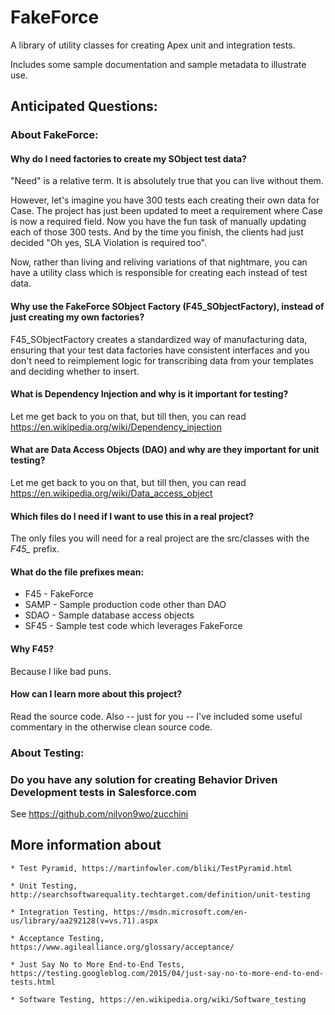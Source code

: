 # FakeForce
A library of utility classes for creating Apex unit and integration tests.

Includes some sample documentation and sample metadata to illustrate use.

## Anticipated Questions:

### About FakeForce:
#### Why do I need factories to create my SObject test data?
"Need" is a relative term.
It is absolutely true that you can live without them.

However, let's imagine you have 300 tests each creating their own data for Case.
The project has just been updated to meet a requirement where Case is now a required field.
Now you have the fun task of manually updating each of those 300 tests.
And by the time you finish, the clients had just decided "Oh yes, SLA Violation is required too".

Now, rather than living and reliving variations of that nightmare, you can have a utility class which is responsible for
creating each instead of test data.

#### Why use the FakeForce SObject Factory (F45_SObjectFactory), instead of just creating my own factories?
F45_SObjectFactory creates a standardized way of manufacturing data, ensuring that your test data factories have consistent interfaces
and you don't need to reimplement logic for transcribing data from your templates and deciding whether to insert.

#### What is Dependency Injection and why is it important for testing? 
Let me get back to you on that, but till then, you can read https://en.wikipedia.org/wiki/Dependency_injection

#### What are Data Access Objects (DAO) and why are they important for unit testing?
Let me get back to you on that, but till then, you can read https://en.wikipedia.org/wiki/Data_access_object

#### Which files do I need if I want to use this in a real project?
The only files you will need for a real project are the src/classes with the *F45_* prefix.

#### What do the file prefixes mean:
* F45 - FakeForce
* SAMP - Sample production code other than DAO
* SDAO - Sample database access objects
* SF45 - Sample test code which leverages FakeForce

#### Why F45?
Because I like bad puns.

#### How can I learn more about this project?
Read the source code.
Also -- just for you -- I've included some useful commentary in the otherwise clean source code.

### About Testing:
### Do you have any solution for creating Behavior Driven Development tests in Salesforce.com 
See https://github.com/nilvon9wo/zucchini

## More information about 
	* Test Pyramid, https://martinfowler.com/bliki/TestPyramid.html
	
	* Unit Testing, http://searchsoftwarequality.techtarget.com/definition/unit-testing
	
	* Integration Testing, https://msdn.microsoft.com/en-us/library/aa292128(v=vs.71).aspx
	
	* Acceptance Testing, https://www.agilealliance.org/glossary/acceptance/
	
	* Just Say No to More End-to-End Tests, https://testing.googleblog.com/2015/04/just-say-no-to-more-end-to-end-tests.html
	
	* Software Testing, https://en.wikipedia.org/wiki/Software_testing

